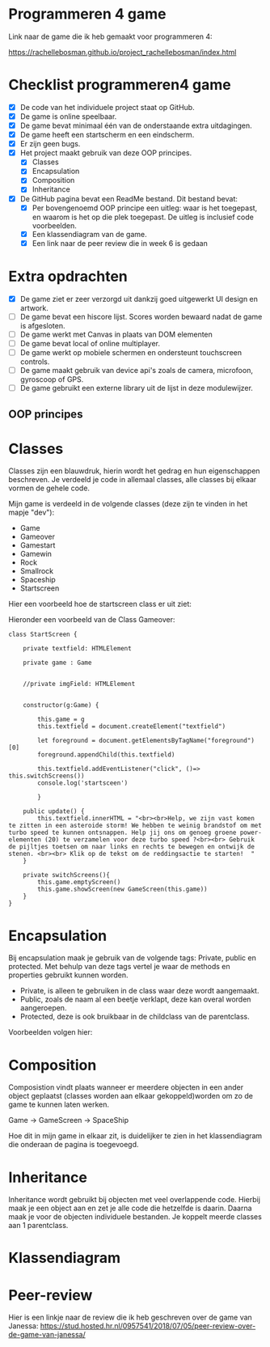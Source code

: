 # Programmeren 4 game

Link naar de game die ik heb gemaakt voor programmeren 4: 

https://rachellebosman.github.io/project_rachellebosman/index.html

# Checklist programmeren4 game

- [x] De code van het individuele project staat op GitHub.
- [x] De game is online speelbaar.
- [x] De game bevat minimaal één van de onderstaande extra uitdagingen.
- [x] De game heeft een startscherm en een eindscherm.
- [x] Er zijn geen bugs.
- [x] Het project maakt gebruik van deze OOP principes.
    - [x] Classes
    - [x] Encapsulation
    - [x] Composition
    - [x] Inheritance
- [x] De GitHub pagina bevat een ReadMe bestand. Dit bestand bevat:
    - [x] Per bovengenoemd OOP principe een uitleg: waar is het toegepast, en waarom is het
        op die plek toegepast. De uitleg is inclusief code voorbeelden.
    - [x] Een klassendiagram van de game.
    - [x] Een link naar de peer review die in week 6 is gedaan

# Extra opdrachten 

- [x] De game ziet er zeer verzorgd uit dankzij goed uitgewerkt UI design en artwork.
- [ ] De game bevat een hiscore lijst. Scores worden bewaard nadat de game is afgesloten.
- [ ] De game werkt met Canvas in plaats van DOM elementen
- [ ] De game bevat local of online multiplayer.
- [ ] De game werkt op mobiele schermen en ondersteunt touchscreen controls.
- [ ] De game maakt gebruik van device api's zoals de camera, microfoon, gyroscoop of GPS.
- [ ] De game gebruikt een externe library uit de lijst in deze modulewijzer.

## OOP principes

# Classes

Classes zijn een blauwdruk, hierin wordt het gedrag en hun eigenschappen beschreven. Je verdeeld je code in allemaal classes, alle classes bij elkaar vormen de gehele code. 

Mijn game is verdeeld in de volgende classes (deze zijn te vinden in het mapje "dev"): 
 
-	Game
-	Gameover
-	Gamestart
-	Gamewin
-	Rock
-	Smallrock
-	Spaceship
-   Startscreen 

Hier een voorbeeld hoe de startscreen class er uit ziet: 


Hieronder een voorbeeld van de Class Gameover:

``` 
class StartScreen {

    private textfield: HTMLElement
    
    private game : Game
    

    //private imgField: HTMLElement
   

    constructor(g:Game) {
       
        this.game = g
        this.textfield = document.createElement("textfield")
    
        let foreground = document.getElementsByTagName("foreground")[0]
        foreground.appendChild(this.textfield)
        
        this.textfield.addEventListener("click", ()=> this.switchScreens())
        console.log('startsceen')
       
        }
    
    public update() {
        this.textfield.innerHTML = "<br><br>Help, we zijn vast komen te zitten in een asteroide storm! We hebben te weinig brandstof om met turbo speed te kunnen ontsnappen. Help jij ons om genoeg groene power-elementen (20) te verzamelen voor deze turbo speed ?<br><br> Gebruik de pijltjes toetsen om naar links en rechts te bewegen en ontwijk de stenen. <br><br> Klik op de tekst om de reddingsactie te starten!  "    
    }

    private switchScreens(){
        this.game.emptyScreen()
        this.game.showScreen(new GameScreen(this.game))
    }
}
```

# Encapsulation

Bij encapsulation maak je gebruik van de volgende tags: Private, public en protected. Met behulp van deze tags vertel je waar de methods en properties gebruikt kunnen worden. 
- Private, is alleen te gebruiken in de class waar deze wordt aangemaakt.
- Public, zoals de naam al een beetje verklapt, deze kan overal worden aangeroepen.
- Protected, deze is ook bruikbaar in de childclass van de parentclass. 

Voorbeelden volgen hier:

# Composition

Composistion vindt plaats wanneer er meerdere objecten in een ander object geplaatst (classes worden aan elkaar gekoppeld)worden om zo de game te kunnen laten werken.

Game -> GameScreen -> SpaceShip 

Hoe dit in mijn game in elkaar zit, is duidelijker te zien in het klassendiagram die onderaan de pagina is toegevoegd.

# Inheritance

Inheritance wordt gebruikt bij objecten met veel overlappende code. Hierbij maak je een object aan en zet je alle code die hetzelfde is daarin. Daarna maak je voor de objecten individuele bestanden. Je koppelt meerde classes aan 1 parentclass. 

# Klassendiagram


# Peer-review 

Hier is een linkje naar de review die ik heb geschreven over de game van Janessa: 
https://stud.hosted.hr.nl/0957541/2018/07/05/peer-review-over-de-game-van-janessa/

